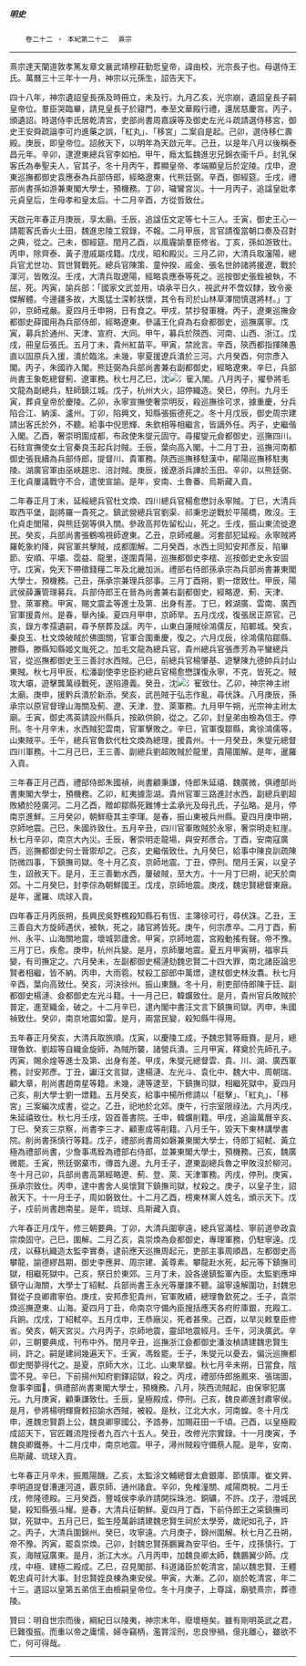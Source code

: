 

##### 明史
　　`卷二十二 ‧ 本紀第二十二`　
`熹宗`

* * *

熹宗達天闡道敦孝篤友章文襄武靖穆莊勤悊皇帝，諱由校，光宗長子也。母選侍王氏。萬曆三十三年十一月，神宗以元孫生，詔告天下。

四十八年，神宗遺詔皇長孫及時冊立，未及行。九月乙亥，光宗崩，遺詔皇長子嗣皇帝位。羣臣哭臨畢，請見皇長子於寢門，奉至文華殿行禮，還居慈慶宮。丙子，頒遺詔。時選侍李氏居乾清宮，吏部尚書周嘉謨等及御史左光斗疏請選侍移宮，御史王安舜疏論李可灼進藥之誤，「紅丸」、「移宮」二案自是起。己卯，選侍移仁壽殿。庚辰，即皇帝位。詔赦天下，以明年為天啟元年。己丑，以是年八月以後稱泰昌元年。辛卯，逮遼東總兵官李如柏。甲午，廕太監魏進忠兄錦衣衞千戶。封乳保客氏為奉聖夫人，官其子。冬十月丙午，葬顯皇帝、孝端顯皇后於定陵。戊申，遼東巡撫都御史袁應泰為兵部侍郎，經略遼東，代熊廷弼。辛酉，御經筵。壬戌，禮部尚書孫如游兼東閣大學士，預機務。丁卯，噦鸞宮災。十一月丙子，追諡皇妣孝元貞皇后，生母孝和皇太后。十二月辛酉，方從哲致仕。

天啟元年春正月庚辰，享太廟。壬辰，追諡伍文定等七十三人。壬寅，御史王心一請罷客氏香火土田，魏進忠陵工叙錄，不報。二月甲辰，言官請復當朝口奏及召對之典，從之。己未，御經筵。閏月乙酉，以風霾諭羣臣修省。丁亥，孫如游致仕。丙申，除齊泰、黃子澄戚屬戍籍。戊戌，昭和殿災。三月乙卯，大清兵取瀋陽，總兵官尤世功、賀世賢戰死。總兵官陳策、童仲揆、戚金、張名世帥諸將援遼，戰於渾河，皆敗沒。壬戌，大清兵取遼陽，經略袁應泰等死之。巡按御史張銓被執，不屈，死。丙寅，諭兵部：「國家文武並用，頃承平日久，視武弁不啻奴隸，致令豪傑解體。今邊疆多故，大風猛士深軫朕懷，其令有司於山林草澤間慎選將材。」丁卯，京師戒嚴。夏四月壬申朔，日有食之。甲戌，禁抄發軍機。丙子，遼東巡撫僉都御史薛國用為兵部侍郎，經略遼東。參議王化貞為右僉都御史，巡撫廣寧。戊寅，募兵於通州、天津、宣府、大同。甲午，募兵於陝西、河南、山西、浙江。戊戌，冊皇后張氏。五月丁未，貴州紅苗平。甲寅，禁訛言。辛酉，陝西都指揮陳愚直以固原兵入援，潰於臨洺。未幾，寧夏援遼兵潰於三河。六月癸酉，何宗彥入閣。丙子，朱國祚入閣。熊廷弼為兵部尚書兼右副都御史，經略遼東。辛巳，兵部尚書王象乾總督薊、遼軍務。秋七月乙巳，沈![氵寉](../../imgs/1020.jpg)入閣。八月丙子，擢參將毛文龍為副總兵，駐師鎮江城。戊子，杭州大火，詔停織造。癸巳，停刑。九月壬寅，葬貞皇帝於慶陵。乙卯，永寧宣撫使奢崇明反，殺巡撫徐可求，據重慶，分兵陷合江、納溪、瀘州。丁卯，陷興文，知縣張振德死之。冬十月戊辰，御史周宗建請出客氏於外，不聽。給事中倪思輝、朱欽相等相繼言，皆謫外任。丙子，史繼偕入閣。乙酉，奢崇明圍成都，布政使朱燮元固守。尋擢燮元僉都御史，巡撫四川。石砫宣撫使女土官秦良玉起兵討賊。壬辰，葉向高入閣。十二月丁丑，巡撫河南都御史張我續為兵部侍郎，提督川、貴軍務。陝西巡撫移駐漢中，鄖陽巡撫移駐夷陵。湖廣官軍由巫峽趨忠、涪討賊。庚辰，援遼浙兵譁於玉田。辛卯，以熊廷弼、王化貞屢議戰守不合，遣使宣諭。是年，安南、土魯番、烏斯藏入貢。

二年春正月丁未，延綏總兵官杜文煥、四川總兵官楊愈懋討永寧賊。丁巳，大清兵取西平堡，副將羅一貴死之。鎮武營總兵官劉渠、祁秉忠逆戰於平陽橋，敗沒。王化貞走閭陽，與熊廷弼等俱入關。參政高邦佐留松山，死之。壬戌，振山東流徙遼民。癸亥，兵部尚書張鶴鳴視師遼東。乙丑，京師戒嚴。河套部犯延綏。永寧賊將羅乾象約降，與官軍共擊賊，成都圍解。二月癸酉，水西土同知安邦彥反，陷畢節、安順、平壩、霑益、龍里，遂圍貴陽，巡撫都御史李橒、巡按御史史永安固守。戊寅，免天下帶徵錢糧二年及北畿加派。禮部右侍郎孫承宗為兵部尚書兼東閣大學士，預機務。己丑，孫承宗兼理兵部事。三月丁酉朔，劉一燝致仕。甲辰，陽武侯薛濂管理募兵。兵部侍郎王在晉為尚書兼右副都御史，經略遼、薊、天津、登、萊軍務。甲寅，賜文震孟等進士及第、出身有差。丁巳，敕湖廣、雲南、廣西官軍援貴州。是春，舉內操。夏四月甲申，京師旱。五月戊戌，復張居正原官。己亥，錄方孝孺遺嗣，尋予祭葬及諡。丙午，山東白蓮賊徐鴻儒反，陷鄆城。癸亥，秦良玉、杜文煥破賊於佛圖關，官軍合圍重慶，復之。六月戊辰，徐鴻儒陷鄒縣、滕縣，滕縣知縣姬文胤死之。加毛文龍為總兵官。貴州總兵官張彥芳為平蠻總兵官，從巡撫都御史王三善討水西賊。己巳，前總兵官楊肇基、遊擊陳九德帥兵討山東賊。秋七月甲辰，松潘副使李忠臣約總兵官楊愈懋謀復永寧，不克，皆死之。賊攻大壩，遊擊龔萬祿戰死，遂陷遵義。癸丑，沈![氵寉](../../imgs/1020.jpg)致仕。乙卯，神宗神主祔太廟。庚申，援黔兵潰於新添。癸亥，武邑賊于弘志作亂，尋伏誅。八月庚辰，孫承宗以原官督理山海關及薊、遼、天津、登、萊軍務。九月甲午朔，光宗神主祔太廟。壬寅，御史馮英請設州縣兵，按畝供餉，從之。乙卯，封皇弟由檢為信王。停刑。冬十月辛未，水西賊犯雲南，官軍擊敗之。辛巳，官軍復鄒縣，禽徐鴻儒等，山東賊平。壬午，總兵官魯欽代杜文煥為總理，援貴州。十一月癸丑，朱燮元總督四川軍務。十二月己巳，王三善、副總兵劉超敗賊於龍里，貴陽圍解。是年，暹羅入貢。

三年春正月己酉，禮部侍郎朱國禎，尚書顧秉謙，侍郎朱延禧、魏廣微，俱禮部尚書東閣大學士，預機務。乙卯，紅夷據澎湖。貴州官軍三路進討水西，副總兵劉超敗績於陸廣河。二月乙酉，贈卹鄒縣死難博士孟承光及母孔氏，子弘略。是月，停南京進鮮。三月癸卯，朝鮮廢其主李琿。是春，振山東被兵州縣。夏四月庚申朔，京師地震。己巳，朱國祚致仕。五月辛丑，四川官軍敗賊於永寧，奢崇明走紅崖。秋七月辛卯，南京大內災。壬辰，奢崇明走龍場，與安邦彥合。丁酉，安南寇廣西，巡撫都御史何士晉禦却之。己亥，史繼偕致仕。九月癸巳，給事中陳良訓疏陳防微四事，下鎮撫司獄。冬十月乙亥，京師地震。丁丑，停刑。閏月壬寅，以皇子生，詔赦天下。是月，王三善勦水西，屢破賊，至大方。十一月丁巳朔，祀天於南郊。十二月癸巳，封李倧為朝鮮國王。戊戌，京師地震。庚戌，魏忠賢總督東廠。是年，暹羅、琉球入貢。

四年春正月丙辰朔，長興民吳野樵殺知縣石有恆、主簿徐可行，尋伏誅。乙丑，王三善自大方旋師遇伏，被執，死之，諸官將皆死。庚午，何宗彥卒。二月丁酉，薊州、永平、山海關地震，壞城郭廬舍。甲寅，京師地震，宮殿動搖有聲。帝不豫。三月丁巳，疾愈。庚申，杭州兵變。是月，京師屢地震。夏五月甲寅朔，福寧兵變，有司撫定之。六月癸未，左副都御史楊漣劾魏忠賢二十四大罪，南北諸臣論忠賢者相繼，皆不納。丙申，大雨雹。杖殺工部郎中萬燝，逮杖御史林汝翥。秋七月辛酉，葉向高致仕。癸亥，河決徐州。振山東饑。冬十月，削吏部侍郎陳于廷、副都御史楊漣、僉都御史左光斗籍。十一月己巳，韓爌致仕。是月，貴州官兵敗賊於普定，進至織金，破之。十二月辛巳，逮內閣中書汪文言下鎮撫司獄。丙申，朱國禎致仕。癸卯，南京地震如雷。是月，兩當民變，殺知縣牛得用。

五年春正月癸亥，大清兵取旅順。戊寅，以慶陵工成，予魏忠賢等廕賚。是月，總理魯欽、劉超等自織金旋師，為賊所襲，諸營兵潰。三月甲寅，釋奠於先師孔子。丙寅，賜余煌等進士及第、出身有差。甲戌，朱燮元總督雲、貴、川、湖、廣西軍務，討安邦彥。丁丑，讞汪文言獄，逮楊漣、左光斗、袁化中、魏大中、周朝瑞、顧大章，削尚書趙南星等籍。未幾，漣等逮至，下鎮撫司獄，相繼死獄中。夏四月己亥，削大學士劉一燝籍。五月癸亥，給事中楊所修請以「梃擊」、「紅丸」、「移宮」三案編次成書，從之。乙丑，祀地於北郊。庚午，行宗室限祿法。六月丙戌，朱延禧致仕。秋七月壬戌，毀首善書院。壬申，韓爌削籍。甲戌，追論萬曆辛亥、丁巳、癸亥三京察，尚書李三才、顧憲成等削籍。八月壬午，毀天下東林講學書院。削尚書孫慎行等籍。戊子，禮部尚書周如磐兼東閣大學士，侍郎丁紹軾、黃立極為禮部尚書，少詹事馮銓為禮部右侍郎，並兼東閣大學士，預機務。己亥，魏廣微罷。壬寅，熊廷弼棄市，傳首九邊。九月壬子，遼東副總兵魯之甲敗沒於柳河。冬十月己卯，兵部尚書高第經略遼、薊、登、萊、天津軍務。丙戌，停刑。庚寅，孫承宗致仕。丙申，逮中書舍人吳懷賢下鎮撫司獄，杖殺之。庚子，以皇子生，詔赦天下。十一月壬子，周如磐致仕。十二月乙酉，榜東林黨人姓名，頒示天下。戊子，戍前尚書趙南星。是年，琉球、烏斯藏入貢。

六年春正月戊午，修三朝要典。丁卯，大清兵圍寧遠，總兵官滿桂、寧前道參政袁崇煥固守。己巳，圍解。二月乙亥，袁崇煥為僉都御史，專理軍務，仍駐寧遠。戊戌，以蘇杭織造太監李實奏，逮前應天巡撫周起元，吏部主事周順昌，左都御史高攀龍，諭德繆昌期，御史李應昇、周宗建、黃尊素。攀龍赴水死，起元等下鎮撫司獄，相繼死獄中。己亥，祭日於東郊。三月丁未，設各邊鎮監軍內臣。太監劉應坤鎮守山海關，大學士丁紹軾、兵部尚書王永光等屢諫不聽。論寧遠解圍功，封魏忠賢從子良卿肅寧伯。庚戌，安邦彥犯貴州，官軍敗績，總理魯欽死之。壬子，袁崇煥巡撫遼東、山海。夏四月丁丑，命南京守備內臣搜括應天各府貯庫銀，充殿工、兵餉。戊戌，丁紹軾卒。五月戊申，王恭廠災，死者甚衆。己酉，以旱災敕羣臣修省。癸亥，朝天宮災。六月丙子，京師地震，靈邱地震經月。壬午，河決廣武。辛卯，三朝要典成，刊布中外。閏月辛丑，巡撫浙江僉都御史潘汝楨請建魏忠賢生祠，許之。嗣是建祠幾遍天下。壬寅，馮銓罷。壬子，朱燮元以憂去，偏沅巡撫都御史閔夢得代之。是夏，京師大水，江北、山東旱蝗。秋七月辛未朔，日當食，陰雲不見。辛巳，下前揚州知府劉鐸詔獄，殺之。丙戌，禮部侍郎施鳳來、張瑞圖，詹事李國𣚴，俱禮部尚書東閣大學士，預機務。八月，陝西流賊起，由保寧犯廣元。九月庚寅，顧秉謙致仕。壬辰，皇極殿成，停刑。己亥，魏良卿進封肅寧侯。是月，參將楊明輝齎敕招諭水西賊，被殺。是秋，江北大水，河南蝗。冬十月戊申，進魏忠賢爵上公，魏良卿寧國公，予誥券，加賜莊田一千頃。己酉，以皇極殿成詔天下，官匠雜流陞授者九百六十五人。癸丑，改修光宗實錄。十一月庚寅，予魏良卿鐵券。十二月戊申，南京地震。甲子，潯州賊殺守備蔡人龍。是年，安南、烏斯藏、琉球入貢。

七年春正月辛未，振鳳陽饑。乙亥，太監涂文輔總督太倉銀庫、節慎庫。崔文昇、李明道提督漕運河道，覈京師、通州諸倉。辛卯，免榷潼關、咸陽商稅。二月壬戌，修隆德殿。三月癸酉，豐城侯李承祚請開採珠池、銅礦，不許。戊子，澄城民變，殺知縣張斗耀。是春，大清兵征朝鮮。夏四月丁酉，下前侍郎王之寀鎮撫司獄，死獄中。五月己巳，監生陸萬齡請建魏忠賢生祠於太學旁，歲祀如孔子，許之。丙子，大清兵圍錦州。癸巳，攻寧遠。六月庚子，錦州圍解。秋七月乙丑朔，帝不豫。丙寅，罷袁崇煥。己卯，封魏忠賢孫鵬翼為安平伯。壬午，戍孫慎行。丁亥，海賊寇廣東。是月，浙江大水。八月丙申，加魏良卿太師，魏鵬翼少師。戊戌，中極、建極二殿成。乙巳，召見閣部、科道諸臣於乾清宮，諭以魏忠賢、王體乾忠貞可計大事。封忠賢姪良棟為東安侯。甲寅，大漸。乙卯，崩於乾清宮，年二十三。遺詔以皇第五弟信王由檢嗣皇帝位。冬十月庚子，上尊諡，廟號熹宗，葬德陵。

贊曰：明自世宗而後，綱紀日以陵夷，神宗末年，廢壞極矣。雖有剛明英武之君，已難復振。而重以帝之庸懦，婦寺竊柄，濫賞淫刑，忠良慘禍，億兆離心，雖欲不亡，何可得哉。

* * *

